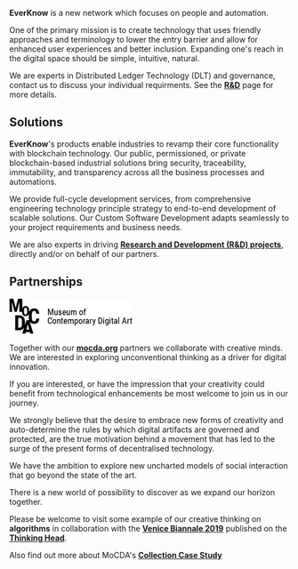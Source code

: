 **EverKnow** is a new network which focuses on people and automation.

One of the primary mission is to create technology that uses friendly approaches and terminology to lower the entry barrier and allow for enhanced user experiences and better inclusion. Expanding one's reach in the digital space should be simple, intuitive, natural.

We are experts in Distributed Ledger Technology (DLT) and governance, contact us to discuss your individual requirments. See the **[R&D](rnd.md)** page for more details. 

## Solutions

**EverKnow**'s products enable industries to revamp their core functionality with blockchain technology. Our public, permissioned, or private blockchain-based industrial solutions bring security, traceability, immutability, and transparency across all the business processes and automations.

We provide full-cycle development services, from comprehensive engineering technology principle strategy to end-to-end development of scalable solutions. Our Custom Software Development adapts seamlessly to your project requirements and business needs.

We are also experts in driving **[Research and Development (R&D) projects](rnd.md)**, directly and/or on behalf of our partners.

## Partnerships

[![mocda](root/img/mocda.webp)](https://mocda.org)

Together with our **[mocda.org](https://mocda.org)** partners we collaborate with creative minds. We are interested in exploring unconventional thinking as a driver for digital innovation.

If you are interested, or have the impression that your creativity could benefit from technological enhancements be most welcome to join us in our journey.

We strongly believe that the desire to embrace new forms of creativity and auto-determine the rules by which digital artifacts are governed and protected, are the true motivation behind a movement that has led to the surge of the present forms of decentralised technology.

We have the ambition to explore new uncharted models of social interaction that go beyond the state of the art.

There is a new world of possibility to discover as we expand our horizon together.

Please be welcome to visit some example of our creative thinking on **algorithms** in collaboration with the **[Venice Biannale 2019](Venice-Biennale-on-ALGORITHM.md)** published on the **[Thinking Head](http://www.thinking-head.net)**.

Also find out more about MoCDA's **[Collection Case Study](mocda-collection-case-study.md)**
